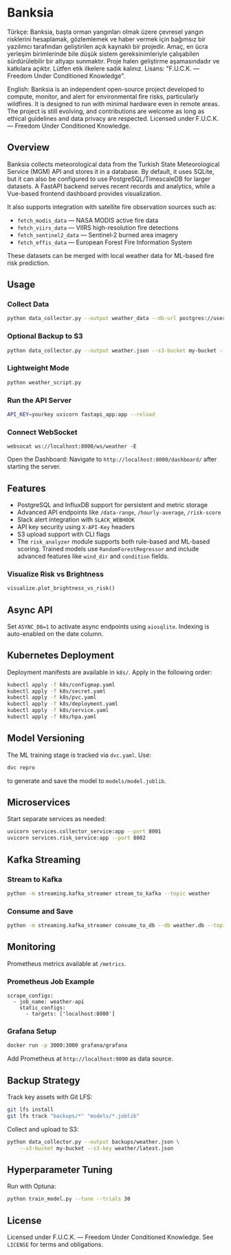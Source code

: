 # Banksia

Türkçe: Banksia, başta orman yangınları olmak üzere çevresel yangın risklerini hesaplamak, gözlemlemek ve haber vermek için bağımsız bir yazılımcı tarafından geliştirilen açık kaynaklı bir projedir. Amaç, en ücra yerleşim birimlerinde bile düşük sistem gereksinimleriyle çalışabilen sürdürülebilir bir altyapı sunmaktır. Proje halen geliştirme aşamasındadır ve katkılara açıktır. Lütfen etik ilkelere sadık kalınız. Lisans: "F.U.C.K. — Freedom Under Conditioned Knowledge".

English: Banksia is an independent open-source project developed to compute, monitor, and alert for environmental fire risks, particularly wildfires. It is designed to run with minimal hardware even in remote areas. The project is still evolving, and contributions are welcome as long as ethical guidelines and data privacy are respected. Licensed under F.U.C.K. — Freedom Under Conditioned Knowledge.

## Overview

Banksia collects meteorological data from the Turkish State Meteorological Service (MGM) API and stores it in a database. By default, it uses SQLite, but it can also be configured to use PostgreSQL/TimescaleDB for larger datasets. A FastAPI backend serves recent records and analytics, while a Vue-based frontend dashboard provides visualization.

It also supports integration with satellite fire observation sources such as:

- `fetch_modis_data` — NASA MODIS active fire data
- `fetch_viirs_data` — VIIRS high-resolution fire detections
- `fetch_sentinel2_data` — Sentinel‑2 burned area imagery
- `fetch_effis_data` — European Forest Fire Information System

These datasets can be merged with local weather data for ML-based fire risk prediction.

## Usage

### Collect Data

```bash
python data_collector.py --output weather_data --db-url postgres://user:pass@localhost/weather
```

### Optional Backup to S3

```bash
python data_collector.py --output weather.json --s3-bucket my-bucket --s3-key weather/latest.json
```

### Lightweight Mode

```bash
python weather_script.py
```

### Run the API Server

```bash
API_KEY=yourkey uvicorn fastapi_app:app --reload
```

### Connect WebSocket

```
websocat ws://localhost:8000/ws/weather -E
```

Open the Dashboard: Navigate to `http://localhost:8000/dashboard/` after starting the server.

## Features

- PostgreSQL and InfluxDB support for persistent and metric storage
- Advanced API endpoints like `/data-range`, `/hourly-average`, `/risk-score`
- Slack alert integration with `SLACK_WEBHOOK`
- API key security using `X-API-Key` headers
- S3 upload support with CLI flags
- The `risk_analyzer` module supports both rule-based and ML-based scoring. Trained models use `RandomForestRegressor` and include advanced features like `wind_dir` and `condition` fields.

### Visualize Risk vs Brightness

```python
visualize.plot_brightness_vs_risk()
```

## Async API

Set `ASYNC_DB=1` to activate async endpoints using `aiosqlite`. Indexing is auto-enabled on the date column.

## Kubernetes Deployment

Deployment manifests are available in `k8s/`. Apply in the following order:

```bash
kubectl apply -f k8s/configmap.yaml
kubectl apply -f k8s/secret.yaml
kubectl apply -f k8s/pvc.yaml
kubectl apply -f k8s/deployment.yaml
kubectl apply -f k8s/service.yaml
kubectl apply -f k8s/hpa.yaml
```

## Model Versioning

The ML training stage is tracked via `dvc.yaml`. Use:

```bash
dvc repro
```

to generate and save the model to `models/model.joblib`.

## Microservices

Start separate services as needed:

```bash
uvicorn services.collector_service:app --port 8001
uvicorn services.risk_service:app --port 8002
```

## Kafka Streaming

### Stream to Kafka

```bash
python -m streaming.kafka_streamer stream_to_kafka --topic weather
```

### Consume and Save

```bash
python -m streaming.kafka_streamer consume_to_db --db weather.db --topic weather
```

## Monitoring

Prometheus metrics available at `/metrics`.

### Prometheus Job Example

```
scrape_configs:
  - job_name: weather-api
    static_configs:
      - targets: ['localhost:8000']
```

### Grafana Setup

```bash
docker run -p 3000:3000 grafana/grafana
```

Add Prometheus at `http://localhost:9090` as data source.

## Backup Strategy

Track key assets with Git LFS:

```bash
git lfs install
git lfs track "backups/*" "models/*.joblib"
```

Collect and upload to S3:

```bash
python data_collector.py --output backups/weather.json \
    --s3-bucket my-bucket --s3-key weather/latest.json
```

## Hyperparameter Tuning

Run with Optuna:

```bash
python train_model.py --tune --trials 30
```

## License

Licensed under F.U.C.K. — Freedom Under Conditioned Knowledge. See `LICENSE` for terms and obligations.

